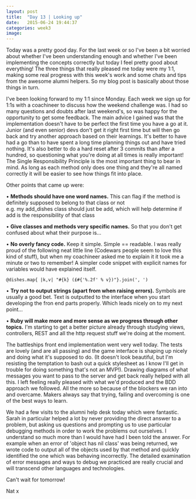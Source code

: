```yaml
---
layout: post
title:  "Day 13 | Looking up"
date:   2015-06-24 19:44:37
categories: week3
image: 
---
```


Today was a pretty good day. For the last week or so I've been a bit worried about whether I've been understanding enough and whether I've been implementing the concepts correctly but today I feel pretty good about everything! The three things that really pleased me today were my 1:1, making some real progress with this week's work and some chats and tips from the awesome alumni helpers. So my blog post is basically about those things in turn.

I've been looking forward to my 1:1 since Monday. Each week we sign up for 1:1s with a coachineer to discuss how the weekend challenge was. I had so many questions and doubts after last weekend's, so was happy for the opportunity to get some feedback. The main advice I gained was that the implementation doesn't have to be perfect the first time you have a go at it. Junior (and even senior) devs don't get it right first time but will then go back and try another approach based on their learnings. It's better to have had a go than to have spent a long time planning things out and have tried nothing. It's also better to do a hard reset after 3 commits than after a hundred, so questioning what you're doing at all times is really important! The Single Responsibility Principle is the most important thing to bear in mind. As long as each method only does one thing and they're all named correctly it will be easier to see how things fit into place.

Other points that came up were:

&bull; **Methods should have one word names.**
This can flag if the method is definitely supposed to belong to that class or not  
e.g. my add_dishes class should just be add, which will help determine if add is the responsibility of that class

&bull; **Give classes and methods very specific names.**
So that you don't get confused about what their purpose is...

&bull; **No overly fancy code.** Keep it simple. Simple == readable. I was really proud of the following neat little line (Codewars people seem to love this kind of stuff), but when my coachineer asked me to explain it it took me a minute or two to remember! A simpler code snippet with explicit names for variables would have explained itself.
    
    @dishes.map{ |k,v| "#{k} (£#{'%.2f' % v})"}.join(', ')

&bull; **Try not to output strings (apart from when raising errors).** Symbols are usually a good bet. Text is outputted to the interface when you start developing the fron end parts properly. Which leads nicely on to my next point...

&bull; **Ruby will make more and more sense as we progress through other topics.** I'm starting to get a better picture already through studying views, controllers, REST and all the http request stuff we're doing at the moment. 

The battleships front end implementation went very well today. The tests are lovely (and are all passing) and the game interface is shaping up nicely and doing what it's supposed to do. (It doesn't look beautiful, but I'm resisting the temptation to bash out a quick stylesheet as I know I'll get in trouble for doing something that's not an MVP!). Drawing diagrams of what messages you want to pass to the server and get back really helped with all this. I left feeling really pleased with what we'd produced and the BDD approach we followed. All the more so because of the blockers we ran into and overcame. Makers always say that trying, failing and overcoming is one of the best ways to learn.

We had a few visits to the alumni help desk today which were fantastic. Sarah in particular helped a lot by never providing the direct answer to a problem, but asking us questions and prompting us to use particular debugging methods in order to work the problems out ourselves. I understand so much more than I would have had I been told the answer. For example when an error of 'object has nil class' was being returned, we wrote code to output all of the objects used by that method and quickly identified the one which was behaving incorrectly. The detailed examination of error messages and ways to debug we practiced are really crucial and will transcend other languages and technologies.

Can't wait for tomorrow!

Nat x


